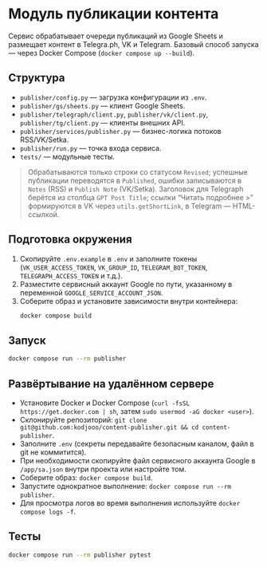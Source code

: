 # Модуль публикации контента

Сервис обрабатывает очереди публикаций из Google Sheets и размещает контент в Telegra.ph, VK и Telegram. Базовый способ запуска — через Docker Compose (`docker compose up --build`).

## Структура
- `publisher/config.py` — загрузка конфигурации из `.env`.
- `publisher/gs/sheets.py` — клиент Google Sheets.
- `publisher/telegraph/client.py`, `publisher/vk/client.py`, `publisher/tg/client.py` — клиенты внешних API.
- `publisher/services/publisher.py` — бизнес-логика потоков RSS/VK/Setka.
- `publisher/run.py` — точка входа сервиса.
- `tests/` — модульные тесты.

> Обрабатываются только строки со статусом `Revised`; успешные публикации переводятся в `Published`, ошибки записываются в `Notes` (RSS) и `Publish Note` (VK/Setka). Заголовок для Telegraph берётся из столбца `GPT Post Title`; ссылки “Читать подробнее >” формируются в VK через `utils.getShortLink`, в Telegram — HTML-ссылкой.

## Подготовка окружения
1. Скопируйте `.env.example` в `.env` и заполните токены (`VK_USER_ACCESS_TOKEN`, `VK_GROUP_ID`, `TELEGRAM_BOT_TOKEN`, `TELEGRAPH_ACCESS_TOKEN` и т.д.).
2. Разместите сервисный аккаунт Google по пути, указанному в переменной `GOOGLE_SERVICE_ACCOUNT_JSON`.
3. Соберите образ и установите зависимости внутри контейнера:
   ```bash
   docker compose build
   ```

## Запуск
```bash
docker compose run --rm publisher
```

## Развёртывание на удалённом сервере
- Установите Docker и Docker Compose (`curl -fsSL https://get.docker.com | sh`, затем `sudo usermod -aG docker <user>`).
- Склонируйте репозиторий: `git clone git@github.com:kodjooo/content-publisher.git && cd content-publisher`.
- Заполните `.env` (секреты передавайте безопасным каналом, файл в git не коммитится).
- При необходимости скопируйте файл сервисного аккаунта Google в `/app/sa.json` внутри проекта или настройте том.
- Соберите образ: `docker compose build`.
- Запустите однократное выполнение: `docker compose run --rm publisher`.
- Для просмотра логов во время выполнения используйте `docker compose logs -f`.

## Тесты
```bash
docker compose run --rm publisher pytest
```
